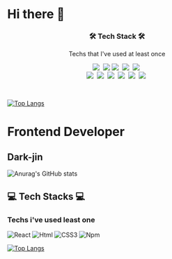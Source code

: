 # Hi there 👋

<h3 align="center">🛠 Tech Stack 🛠</h3>

<p align="center"> Techs that I've used at least once </p>

<p align="center">
  <img src="https://img.shields.io/badge/Python-3766AB?style=flat-square&logo=Python&logoColor=white"/>&nbsp
  <img src="https://img.shields.io/badge/HTML-E34F26?style=flat-square&logo=HTML5&logoColor=white"/>
  <img src="https://img.shields.io/badge/css-1572B6?style=flat-square&logo=CSS&logoColor=white"/>&nbsp 
  <img src="https://img.shields.io/badge/Javascript-ffb13b?style=flat-square&logo=javascript&logoColor=white"/>&nbsp 
  <img src="https://img.shields.io/badge/react-61DAFB?style=flat-square&logo=React&logoColor=white"/>&nbsp 
  <br>
  <img src="https://img.shields.io/badge/nodejs-339933?style=flat-square&logo=NodeJS&logoColor=white"/>&nbsp 
  <img src="https://img.shields.io/badge/php-777BB4?style=flat-square&logo=PHP&logoColor=white"/>&nbsp 
  <img src="https://img.shields.io/badge/Django-092E20?style=flat-square&logo=Django&logoColor=white"/>&nbsp 
  <img src="https://img.shields.io/badge/Mysql-E6B91E?style=flat-square&logo=MySql&logoColor=white"/>&nbsp
  <img src="https://img.shields.io/badge/mongodb-47A248?style=flat-square&logo=MongoDB&logoColor=white"/>&nbsp 
  <img src="https://img.shields.io/badge/jupyter-F37626?style=flat-square&logo=Jupyter&logoColor=white"/>&nbsp  
</p>

<br>


[![Top Langs](https://github-readme-stats.vercel.app/api/top-langs/?username=chaeyun-sim&langs_count=10&layout=compact)](https://github.com/chaeyun-sim)


<h1>Frontend Developer</h1>
<h2 >Dark-jin</h2>

![Anurag's GitHub stats](https://github-readme-stats.vercel.app/api?username=Dark-jin&show_icons=true&theme=merko)

<h2> 💻  Tech Stacks 💻</h2>

<h3>Techs i've used least one</h3>
<p>
    <img alt="React" src
    ="http://img.shields.io/badge/React-61DAFB.svg?&style=for-the-badge&logo=React&logoColor=white"/>
    <img alt="Html" src
    ="http://img.shields.io/badge/HTML-E34F26.svg?&style=for-the-badge&logo=HTML5&logoColor=white"/>
    <img alt="CSS3" src
    ="http://img.shields.io/badge/CSS3-FF9933.svg?&style=for-the-badge&logo=CSS3&logoColor=white"/>
    <img alt="Npm" src
    ="http://img.shields.io/badge/npm-CB3837.svg?&style=for-the-badge&logo=npm&logoColor=white"/>
</p>

[![Top Langs](https://github-readme-stats.vercel.app/api/top-langs/?username=Dark-jin&layout=compact)](https://github.com/anuraghazra/github-readme-stats)
